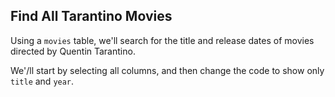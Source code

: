 ## Find All Tarantino Movies 

 Using a `movies` table, we'll search for the 
 title and release dates of movies directed
 by Quentin Tarantino.
 
 We'/ll start by selecting all columns, and
 then change the code to show only `title`
 and `year`.

